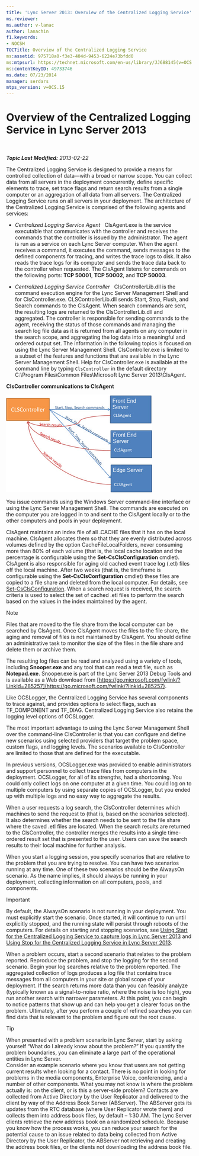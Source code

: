 ```yaml
---
title: 'Lync Server 2013: Overview of the Centralized Logging Service'
ms.reviewer: 
ms.author: v-lanac
author: lanachin
f1.keywords:
- NOCSH
TOCTitle: Overview of the Centralized Logging Service
ms:assetid: 975718a0-f3e3-404d-9453-6224e73bfdd0
ms:mtpsurl: https://technet.microsoft.com/en-us/library/JJ688145(v=OCS.15)
ms:contentKeyID: 49733746
ms.date: 07/23/2014
manager: serdars
mtps_version: v=OCS.15
---
```


<div data-xmlns="http://www.w3.org/1999/xhtml">

<div class="topic" data-xmlns="http://www.w3.org/1999/xhtml" data-msxsl="urn:schemas-microsoft-com:xslt" data-cs="http://msdn.microsoft.com/">

<div data-asp="https://msdn2.microsoft.com/asp">

# Overview of the Centralized Logging Service in Lync Server 2013

</div>

<div id="mainSection">

<div id="mainBody">

<span> </span>

_**Topic Last Modified:** 2013-02-22_

The Centralized Logging Service is designed to provide a means for controlled collection of data—with a broad or narrow scope. You can collect data from all servers in the deployment concurrently, define specific elements to trace, set trace flags and return search results from a single computer or an aggregation of all data from all servers. The Centralized Logging Service runs on all servers in your deployment. The architecture of the Centralized Logging Service is comprised of the following agents and services:

  - *Centralized Logging Service Agent*   ClsAgent.exe is the service executable that communicates with the controller and receives the commands that the controller is issued by the administrator. The agent is run as a service on each Lync Server computer. When the agent receives a command, it executes the command, sends messages to the defined components for tracing, and writes the trace logs to disk. It also reads the trace logs for its computer and sends the trace data back to the controller when requested. The ClsAgent listens for commands on the following ports: **TCP 50001**, **TCP 50002**, and **TCP 50003**.

  - *Centralized Logging Service Controller*   ClsControllerLib.dll is the command execution engine for the Lync Server Management Shell and for ClsController.exe. CLSControllerLib.dll sends Start, Stop, Flush, and Search commands to the ClsAgent. When search commands are sent, the resulting logs are returned to the ClsControllerLib.dll and aggregated. The controller is responsible for sending commands to the agent, receiving the status of those commands and managing the search log file data as it is returned from all agents on any computer in the search scope, and aggregating the log data into a meaningful and ordered output set. The information in the following topics is focused on using the Lync Server Management Shell. ClsController.exe is limited to a subset of the features and functions that are available in the Lync Server Management Shell. Help for ClsController.exe is available at the command line by typing `ClsController` in the default directory C:\\Program Files\\Common Files\\Microsoft Lync Server 2013\\ClsAgent.

**ClsController communications to ClsAgent**

![Relationship between CLSController and CLSAgent.](images/JJ688145.68c90811-5cf9-4a84-95b7-ea9ffc61eac4(OCS.15).jpg "Relationship between CLSController and CLSAgent.")

You issue commands using the Windows Server command-line interface or using the Lync Server Management Shell. The commands are executed on the computer you are logged in to and sent to the ClsAgent locally or to the other computers and pools in your deployment.

ClsAgent maintains an index file of all .CACHE files that it has on the local machine. ClsAgent allocates them so that they are evenly distributed across volumes defined by the option CacheFileLocalFolders, never consuming more than 80% of each volume (that is, the local cache location and the percentage is configurable using the **Set-CsClsConfiguration** cmdlet). ClsAgent is also responsible for aging old cached event trace log (.etl) files off the local machine. After two weeks (that is, the timeframe is configurable using the **Set-CsClsConfiguration** cmdlet) these files are copied to a file share and deleted from the local computer. For details, see [Set-CsClsConfiguration](https://docs.microsoft.com/powershell/module/skype/Set-CsClsConfiguration). When a search request is received, the search criteria is used to select the set of cached .etl files to perform the search based on the values in the index maintained by the agent.

<div>


> [!NOTE]  
> Files that are moved to the file share from the local computer can be searched by ClsAgent. Once ClsAgent moves the files to the file share, the aging and removal of files is not maintained by ClsAgent. You should define an administrative task to monitor the size of the files in the file share and delete them or archive them.



</div>

The resulting log files can be read and analyzed using a variety of tools, including **Snooper.exe** and any tool that can read a text file, such as **Notepad.exe**. Snooper.exe is part of the Lync Server 2013 Debug Tools and is available as a Web download from [https://go.microsoft.com/fwlink/?LinkId=285257](https://go.microsoft.com/fwlink/?linkid=285257).

Like OCSLogger, the Centralized Logging Service has several components to trace against, and provides options to select flags, such as TF\_COMPONENT and TF\_DIAG. Centralized Logging Service also retains the logging level options of OCSLogger.

The most important advantage to using the Lync Server Management Shell over the command-line ClsController is that you can configure and define new scenarios using selected providers that target the problem space, custom flags, and logging levels. The scenarios available to ClsController are limited to those that are defined for the executable.

In previous versions, OCSLogger.exe was provided to enable administrators and support personnel to collect trace files from computers in the deployment. OCSLogger, for all of its strengths, had a shortcoming. You could only collect logs on one computer at a given time. You could log on to multiple computers by using separate copies of OCSLogger, but you ended up with multiple logs and no easy way to aggregate the results.

When a user requests a log search, the ClsController determines which machines to send the request to (that is, based on the scenarios selected). It also determines whether the search needs to be sent to the file share where the saved .etl files are located. When the search results are returned to the ClsController, the controller merges the results into a single time-ordered result set that is presented to the user. Users can save the search results to their local machine for further analysis.

When you start a logging session, you specify scenarios that are relative to the problem that you are trying to resolve. You can have two scenarios running at any time. One of these two scenarios should be the AlwaysOn scenario. As the name implies, it should always be running in your deployment, collecting information on all computers, pools, and components.

<div>


> [!IMPORTANT]  
> By default, the AlwaysOn scenario is not running in your deployment. You must explicitly start the scenario. Once started, it will continue to run until explicitly stopped, and the running state will persist through reboots of the computers. For details on starting and stopping scenarios, see <A href="lync-server-2013-using-start-for-the-centralized-logging-service-to-capture-logs.md">Using Start for the Centralized Logging Service to capture logs in Lync Server 2013</A> and <A href="lync-server-2013-using-stop-for-the-centralized-logging-service.md">Using Stop for the Centralized Logging Service in Lync Server 2013</A>.



</div>

When a problem occurs, start a second scenario that relates to the problem reported. Reproduce the problem, and stop the logging for the second scenario. Begin your log searches relative to the problem reported. The aggregated collection of logs produces a log file that contains trace messages from all computers in your site or global scope of your deployment. If the search returns more data than you can feasibly analyze (typically known as a signal-to-noise ratio, where the noise is too high), you run another search with narrower parameters. At this point, you can begin to notice patterns that show up and can help you get a clearer focus on the problem. Ultimately, after you perform a couple of refined searches you can find data that is relevant to the problem and figure out the root cause.

<div>


> [!TIP]  
> When presented with a problem scenario in Lync Server, start by asking yourself “What do I already know about the problem?” If you quantify the problem boundaries, you can eliminate a large part of the operational entities in Lync Server.<BR>Consider an example scenario where you know that users are not getting current results when looking for a contact. There is no point in looking for problems in the media components, Enterprise Voice, conferencing, and a number of other components. What you may not know is where the problem actually is: on the client, or is this a server-side problem? Contacts are collected from Active Directory by the User Replicator and delivered to the client by way of the Address Book Server (ABServer). The ABServer gets its updates from the RTC database (where User Replicator wrote them) and collects them into address book files, by default – 1:30 AM. The Lync Server clients retrieve the new address book on a randomized schedule. Because you know how the process works, you can reduce your search for the potential cause to an issue related to data being collected from Active Directory by the User Replicator, the ABServer not retrieving and creating the address book files, or the clients not downloading the address book file.



</div>

</div>

<span> </span>

</div>

</div>

</div>

